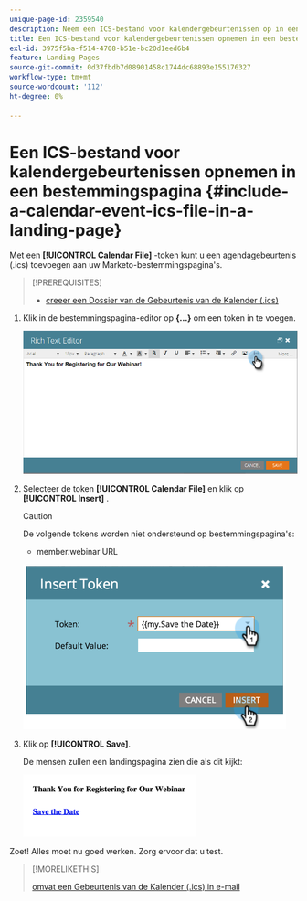 ```yaml
---
unique-page-id: 2359540
description: Neem een ICS-bestand voor kalendergebeurtenissen op in een openingspagina - Marketo Docs - Productdocumentatie
title: Een ICS-bestand voor kalendergebeurtenissen opnemen in een bestemmingspagina
exl-id: 3975f5ba-f514-4708-b51e-bc20d1eed6b4
feature: Landing Pages
source-git-commit: 0d37fbdb7d08901458c1744dc68893e155176327
workflow-type: tm+mt
source-wordcount: '112'
ht-degree: 0%

---
```


# Een ICS-bestand voor kalendergebeurtenissen opnemen in een bestemmingspagina {#include-a-calendar-event-ics-file-in-a-landing-page}

Met een **[!UICONTROL Calendar File]** -token kunt u een agendagebeurtenis (.ics) toevoegen aan uw Marketo-bestemmingspagina&#39;s.

>[!PREREQUISITES]
>
>* [ creeer een Dossier van de Gebeurtenis van de Kalender (.ics) ](/help/marketo/product-docs/email-marketing/general/functions-in-the-editor/create-a-calendar-event-ics-file.md)

1. Klik in de bestemmingspagina-editor op **{...}** om een token in te voegen.

   ![](assets/image2015-7-8-17-3a51-3a29.png)

1. Selecteer de token **[!UICONTROL Calendar File]** en klik op **[!UICONTROL Insert]** .

   >[!CAUTION]
   >
   >De volgende tokens worden niet ondersteund op bestemmingspagina&#39;s:
   >
   >* member.webinar URL

   ![](assets/image2015-1-6-16-3a31-3a28.png)

1. Klik op **[!UICONTROL Save]**.

   De mensen zullen een landingspagina zien die als dit kijkt:

   ![](assets/image2015-1-6-16-3a42-3a51.png)

Zoet! Alles moet nu goed werken. Zorg ervoor dat u test.

>[!MORELIKETHIS]
>
>[ omvat een Gebeurtenis van de Kalender (.ics) in e-mail ](/help/marketo/product-docs/email-marketing/general/functions-in-the-editor/include-a-calendar-event-ics-in-an-email.md)

